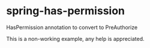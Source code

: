 # spring-has-permission
HasPermission annotation to convert to PreAuthorize

This is a non-working example, any help is appreciated.
